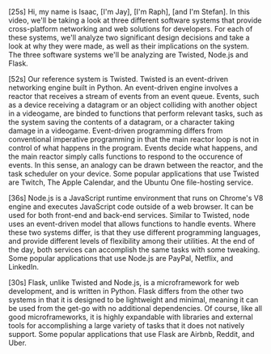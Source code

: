 [25s]
Hi, my name is Isaac, [I'm Jay], [I'm Raph], [and I'm Stefan]. In this video, we'll be taking a look at three different software systems that provide cross-platform networking and web solutions for developers. For each of these systems, we'll analyze two significant design decisions and take a look at why they were made, as well as their implications on the system. The three software systems we'll be analyzing are Twisted, Node.js and Flask. 

[52s]
Our reference system is Twisted. Twisted is an event-driven networking engine built in Python. An event-driven engine involves a reactor that receives a stream of events from an event queue. Events, such as a device receiving a datagram or an object colliding with another object in a videogame, are binded to functions that perform relevant tasks, such as the system saving the contents of a datagram, or a character taking damage in a videogame. Event-driven programming differs from conventional imperative programming in that the main reactor loop is not in control of what happens in the program. Events decide what happens, and the main reactor simply calls functions to respond to the occurence of events. In this sense, an analogy can be drawn between the reactor, and the task scheduler on your device. Some popular applications that use Twisted are Twitch, The Apple Calendar, and the Ubuntu One file-hosting service.

[36s]
Node.js is a JavaScript runtime environment that runs on Chrome's V8 engine and executes JavaScript code outside of a web browser. It can be used for both front-end and back-end services. Similar to Twisted, node uses an event-driven model that allows functions to handle events. Where these two systems differ, is that they use different programming languages, and provide different levels of flexibility among their utilities. At the end of the day, both services can accomplish the same tasks with some tweaking. Some popular applications that use Node.js are PayPal, Netflix, and LinkedIn.

[30s]
Flask, unlike Twisted and Node.js, is a microframework for web development, and is written in Python. Flask differs from the other two systems in that it is designed to be lightweight and minimal, meaning it can be used from the get-go with no additional dependencies. Of course, like all good microframeworks, it is highly expandable with libraries and external tools for accomplishing a large variety of tasks that it does not natively support. Some popular applications that use Flask are Airbnb, Reddit, and Uber.